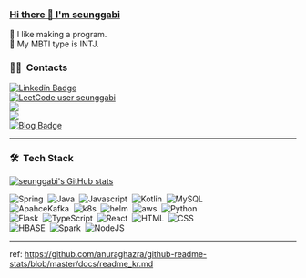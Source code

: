 ### [Hi there 👋 I'm seunggabi](https://sugar-prince-121.notion.site/Project-b7d400b21fe045a5a9ff6742eacbfde3)

🤔 I like making a program.\
🌱 My MBTI type is INTJ.

### 🤝🏻 &nbsp;Contacts

[![Linkedin Badge](https://img.shields.io/badge/-LinkedIn-blue?style=flat-square&logo=Linkedin&logoColor=white&link=https://www.linkedin.com/in/seunggabi)](https://www.linkedin.com/in/seunggabi/)\
[![LeetCode user seunggabi](https://img.shields.io/badge/dynamic/json?style=flat-square&labelColor=black&color=%23ffa116&label=Solved&query=solvedOverTotal&url=https%3A%2F%2Fleetcode-badge.vercel.app%2Fapi%2Fusers%2Fseunggabi&logo=leetcode&logoColor=yellow)](https://leetcode.com/seunggabi/)\
<a href="mailto:seunggabi@gmail.com"><img src="https://img.shields.io/badge/-seunggabi@gmail.com-333333?style=flat-square&logo=Gmail&logoColor=white"/></a>\
<a href="https://instagram.com/seunggabi"><img src="https://img.shields.io/badge/-seunggabi-333333?style=flat-square&logo=Instagram&logoColor=white"/></a>\
[![Blog Badge](http://img.shields.io/badge/-blog-black?style=flat-square&link=https://seunggabi.tistory.com/)](https://seunggabi.tistory.com/)

---

### 🛠 &nbsp;Tech Stack

[![seunggabi's GitHub stats](https://github-readme-stats.vercel.app/api?username=seunggabi&show_icons=true&theme=dark)](https://github.com/anuraghazra/github-readme-stats)

![Spring](https://img.shields.io/badge/-Spring-333333?style=flat&logo=spring&logoColor=white)&nbsp;
![Java](https://img.shields.io/badge/-Java-333333?style=flat&logo=java&logoColor=white)&nbsp;
![Javascript](https://img.shields.io/badge/-Javascript-333333?style=flat&logo=Javascript&logoColor=white)&nbsp;
![Kotlin](https://img.shields.io/badge/-Kotlin-333333?style=flat&logo=kotlin&logoColor=white)&nbsp;
![MySQL](https://img.shields.io/badge/-Mysql-333333?style=flat&logo=mysql&logoColor=white)&nbsp;\
![ApahceKafka](https://img.shields.io/badge/-ApahceKafka-333333?style=flat&logo=apachekafka&logoColor=white)&nbsp;
![k8s](https://img.shields.io/badge/-k8s-333333?style=flat&logo=kubernetes&logoColor=white)&nbsp;
![helm](https://img.shields.io/badge/-helm-333333?style=flat&logo=helm&logoColor=white)&nbsp;
![aws](https://img.shields.io/badge/-aws-333333?style=flat&logo=amazonaws&logoColor=white)&nbsp;
![Python](https://img.shields.io/badge/-Python-333333?style=flat&logo=python&logoColor=white)&nbsp;\
![Flask](https://img.shields.io/badge/-Flask-333333?style=flat&logo=flask&logoColor=white)&nbsp;
![TypeScript](https://img.shields.io/badge/-TypeScript-333333?style=flat&logo=typescript&logoColor=white)&nbsp;
![React](https://img.shields.io/badge/-React-333333?style=flat&logo=react&logoColor=white)&nbsp;
![HTML](https://img.shields.io/badge/-HTML5-333333?style=flat&logo=HTML5&logoColor=white)&nbsp;
![CSS](https://img.shields.io/badge/-CSS3-333333?style=flat&logo=CSS3&logoColor=white)&nbsp;\
![HBASE](https://img.shields.io/badge/-HBASE-333333?style=flat&logo=HBASE&logoColor=white)&nbsp;
![Spark](https://img.shields.io/badge/-Spark-333333?style=flat&logo=Spark&logoColor=white)&nbsp;
![NodeJS](https://img.shields.io/badge/-NodeJS-333333?style=flat&logo=NodeJS&logoColor=white)&nbsp;

---

ref: https://github.com/anuraghazra/github-readme-stats/blob/master/docs/readme_kr.md
